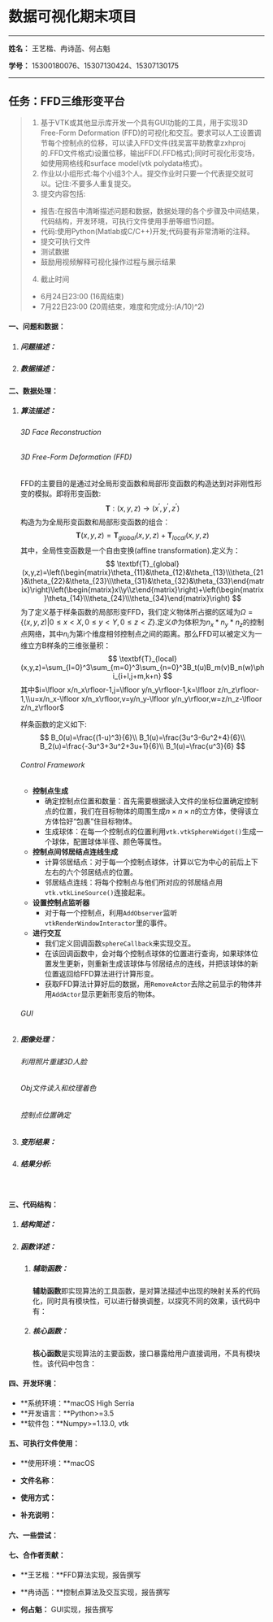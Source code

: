 # 数据可视化期末项目

---

**姓名：** 王艺楷、冉诗菡、何占魁

**学号：** 15300180076、15307130424、15307130175

---



## 任务：FFD三维形变平台 

>1. 基于VTK或其他显示库开发一个具有GUI功能的工具，用于实现3D Free-Form Deformation (FFD)的可视化和交互。要求可以人工设置调节每个控制点的位移，可以读入FFD文件(找吴富平助教拿zxhproj的.FFD文件格式)设置位移，输出FFD(.FFD格式);同时可视化形变场，如使用网格线和surface model(vtk polydata格式)。 
>2. 作业以小组形式:每个小组3个人。提交作业时只要一个代表提交就可以。记住:不要多人重复提交。 
>3. 提交内容包括: 
>   - 报告:在报告中清晰描述问题和数据，数据处理的各个步骤及中间结果，代码结构，开发环境，可执行文件使用手册等细节问题。 
>   - 代码:使用Python(Matlab或C/C++)开发;代码要有非常清晰的注释。 
>   - 提交可执行文件 
>   - 测试数据 
>   - 鼓励用视频解释可视化操作过程与展示结果 
>4. 截止时间
>   - 6月24日23:00 (16周结束)
>   - 7月22日23:00 (20周结束，难度和完成分:(A/10)^2) 

#### 一、问题和数据：

1. ##### 问题描述：

   

2. ##### 数据描述：




#### 二、数据处理：

1. ##### 算法描述：

   ###### 3D Face Reconstruction

   

   ###### 3D Free-Form Deformation (FFD)

   FFD的主要目的是通过对全局形变函数和局部形变函数的构造达到对非刚性形变的模拟。即将形变函数:
   $$
   \textbf{T}:(x,y,z)\rightarrow (x^{'},y^{'},z^{'})
   $$
   构造为为全局形变函数和局部形变函数的组合：
   $$
   \textbf{T}(x,y,z)=\textbf{T}_{global}(x,y,z)+\textbf{T}_{local}(x,y,z)
   $$
   其中，全局性变函数是一个自由变换(affine transformation).定义为：
   $$
   \textbf{T}_{global}(x,y,z)=\left(\begin{matrix}\theta_{11}&\theta_{12}&\theta_{13}\\\theta_{21}&\theta_{22}&\theta_{23}\\\theta_{31}&\theta_{32}&\theta_{33}\end{matrix}\right)\left(\begin{matrix}x\\y\\z\end{matrix}\right)+\left(\begin{matrix}\theta_{14}\\\theta_{24}\\\theta_{34}\end{matrix}\right)
   $$
   为了定义基于样条函数的局部形变FFD，我们定义物体所占据的区域为$\Omega=\{(x,y,z)|0\leq x<X,0\leq y <Y,0\leq z<Z\}$.定义$\Phi$为体积为$n_x*n_y*n_z$的控制点网络，其中$n_i$为第i个维度相邻控制点之间的距离。那么FFD可以被定义为一维立方B样条的三维张量积：
   $$
   \textbf{T}_{local}(x,y,z)=\sum_{l=0}^3\sum_{m=0}^3\sum_{n=0}^3B_t(u)B_m(v)B_n(w)\phi_{i+l,j+m,k+n}
   $$
   其中$i=\lfloor x/n_x\rfloor-1,j=\lfloor y/n_y\rfloor-1,k=\lfloor z/n_z\rfloor-1,\\u=x/n_x-\lfloor x/n_x\rfloor,v=y/n_y-\lfloor y/n_y\rfloor,w=z/n_z-\lfloor z/n_z\rfloor$

   样条函数的定义如下:
   $$
   B_0(u)=\frac{(1-u)^3}{6}\\
   B_1(u)=\frac{3u^3-6u^2+4}{6}\\
   B_2(u)=\frac{-3u^3+3u^2+3u+1}{6}\\
   B_1(u)=\frac{u^3}{6}
   $$
   

   ###### Control Framework

   - **控制点生成**
     - 确定控制点位置和数量：首先需要根据读入文件的坐标位置确定控制点的位置，我们在目标物体的周围生成$n\times n\times n$的立方体，使得该立方体恰好“包裹”住目标物体。
     - 生成球体：在每一个控制点的位置利用`vtk.vtkSphereWidget()`生成一个球体，配置球体半径、颜色等属性。
   - **控制点间邻居结点连线生成**
     - 计算邻居结点：对于每一个控制点球体，计算以它为中心的前后上下左右的六个邻居结点的位置。
     - 邻居结点连线：将每个控制点与他们所对应的邻居结点用`vtk.vtkLineSource()`连接起来。
   - **设置控制点监听器**
     - 对于每一个控制点，利用`AddObserver`监听`vtkRenderWindowInteractor`里的事件。
   - **进行交互**
     - 我们定义回调函数`sphereCallback`来实现交互。
     - 在该回调函数中，会对每个控制点球体的位置进行查询，如果球体位置发生更新，则重新生成该球体与邻居结点的连线，并把该球体的新位置返回给FFD算法进行计算形变。
     - 获取FFD算法计算好后的数据，用`RemoveActor`去除之前显示的物体并用`AddActor`显示更新形变后的物体。

   ###### GUI

   

2. ##### 图像处理：

   ###### 利用照片重建3D人脸

   

   ###### Obj文件读入和纹理着色

   

   ###### 控制点位置确定

   

3. ##### 变形结果：

     

4. ##### 结果分析:



​

#### 三、代码结构：

1. ##### 结构简述：

   

2. ##### 函数详述：

   1. ##### 辅助函数：

      **辅助函数**即实现算法的工具函数，是对算法描述中出现的映射关系的代码化，同时具有模块性，可以进行替换调整，以探究不同的效果，该代码中有：

   2. ##### 核心函数：

      **核心函数**是实现算法的主要函数，接口暴露给用户直接调用，不具有模块性。该代码中包含：

   

#### 四、开发环境：
-  **系统环境：**macOS High Serria
-  **开发语言：**Python>=3.5
-  **软件包：**Numpy>=1.13.0,  vtk




#### 五、可执行文件使用： 

-  **使用环境：**macOS

-  **文件名称**：

-  **使用方式：**

-  **补充说明：**



#### 六、一些尝试：

#### 

#### 七、合作者贡献：

-  **王艺楷：**FFD算法实现，报告撰写

-  **冉诗菡：**控制点算法及交互实现，报告撰写

-  **何占魁：** GUI实现，报告撰写

   ​


